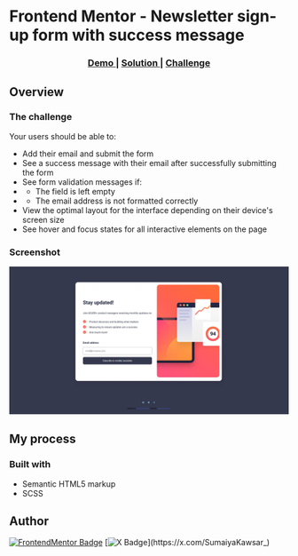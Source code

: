 # Frontend Mentor - Newsletter sign-up form with success message

<div align="center">
  <h3>
    <a href="https://sumaiyakawsar.github.io/frontend-mentor-challenges-using-react/#/project16">
      Demo
    </a>
    <span> | </span>
    <a href="https://github.com/sumaiyakawsar/frontend-mentor-challenges-using-react/tree/main/src/pages/16-newsletter-sign-up">
      Solution
    </a>
    <span> | </span>
    <a href="https://www.frontendmentor.io/challenges/newsletter-signup-form-with-success-message-3FC1AZbNrv">
      Challenge
    </a>
  </h3>
</div>
 

 

## Overview

### The challenge

Your users should be able to:

- Add their email and submit the form
- See a success message with their email after successfully submitting the form
- See form validation messages if:
- - The field is left empty
- - The email address is not formatted correctly
- View the optimal layout for the interface depending on their device's screen size
- See hover and focus states for all interactive elements on the page

### Screenshot

![Screenshot](../homepage/images/project16-Newsletter.webp)

## My process

### Built with

- Semantic HTML5 markup
- SCSS

   
## Author

[![FrontendMentor Badge](https://img.shields.io/badge/-_SumaiyaKawsar_-3F54A3?style=plastic&labelColor=3F54A3&logo=frontend-mentor&logoColor=white&link=https://www.frontendmentor.io/profile/sumaiyakawsar)](https://www.frontendmentor.io/profile/sumaiyakawsar) [![X Badge](https://img.shields.io/badge/-_SumaiyaKawsar_-black?style=plastic&labelColor=black&logo=X&logoColor=white&link=https://x.com/SumaiyaKawsar_)](https://x.com/SumaiyaKawsar_)